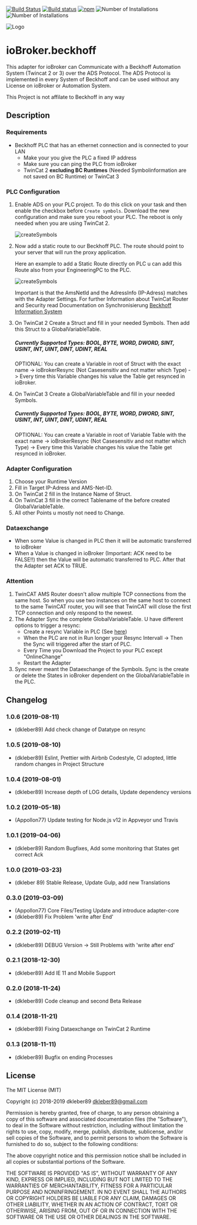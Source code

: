 [![Build Status](https://travis-ci.org/dkleber89/ioBroker.beckhoff.svg?branch=master)](https://travis-ci.org/dkleber89/ioBroker.beckhoff) [![Build status](https://ci.appveyor.com/api/projects/status/laebb0pq4pd4d08x/branch/master?svg=true)](https://ci.appveyor.com/project/DietmarKleber/iobroker-beckhoff/branch/master)
[![npm](https://img.shields.io/npm/v/iobroker.beckhoff.svg)](https://www.npmjs.com/package/iobroker.beckhoff) ![Number of Installations](http://iobroker.live/badges/beckhoff-stable.svg) ![Number of Installations](http://iobroker.live/badges/beckhoff-installed.svg)

![Logo](docs/en/img/beckhoff.png)

# ioBroker.beckhoff

This adapter for ioBroker can Communicate with a Beckhoff Automation System (Twincat 2 or 3) over the ADS Protocol.
The ADS Protocol is implemented in every System of Beckhoff and can be used without any License on ioBroker or Automation System.

This Project is not affilate to Beckhoff in any way

## Description

### Requirements

-   Beckhoff PLC that has an ethernet connection and is connected to your LAN
    -   Make your you give the PLC a fixed IP address
    -   Make sure you can ping the PLC from ioBroker
    -   TwinCat 2 **excluding BC Runtimes** (Needed Symbolinformation are not saved on BC Runtime) or TwinCat 3

### PLC Configuration

1. Enable ADS on your PLC project. To do this click on your task and then enable the checkbox before `Create symbols`. Download the new configuration and make sure you reboot your PLC. The reboot is only needed when you are using TwinCat 2.

    ![createSymbols](docs/en/img/createSymbols.png)

2. Now add a static route to our Beckhoff PLC. The route should point to your server that will run the proxy application.

    Here an example to add a Static Route directly on PLC u can add this Route also from your EngineeringPC to the PLC.

    ![createSymbols](docs/en/img/addRoute.png)

    Important is that the AmsNetId and the AdressInfo (IP-Adress) matches with the Adapter Settings. For further Information about TwinCat Router and Security read Documentation on Synchronisierung [Beckhoff Information System](https://infosys.beckhoff.com/ 'Beckhoff Information System')

3. On TwinCat 2 Create a Struct and fill in your needed Symbols. Then add this Struct to a GlobalVariableTable.

    ##### Currently Supported Types: BOOL, BYTE, WORD, DWORD, SINT, USINT, INT, UINT, DINT, UDINT, REAL

    OPTIONAL: You can create a Variable in root of Struct with the exact name -> ioBrokerResync (Not Casesensitiv and not matter which Type) -> Every time this Variable changes his value the Table get resynced in ioBroker.

4. On TwinCat 3 Create a GlobalVariableTable and fill in your needed Symbols.

    ##### Currently Supported Types: BOOL, BYTE, WORD, DWORD, SINT, USINT, INT, UINT, DINT, UDINT, REAL

    OPTIONAL: You can create a Variable in root of Variable Table with the exact name -> ioBrokerResync (Not Casesensitiv and not matter which Type) -> Every time this Variable changes his value the Table get resynced in ioBroker.

### Adapter Configuration

1. Choose your Runtime Version
2. Fill in Target IP-Adress and AMS-Net-ID.
3. On TwinCat 2 fill in the Instance Name of Struct.
4. On TwinCat 3 fill in the correct Tablename of the before created GlobalVariableTable.
5. All other Points u mostly not need to Change.

### Dataexchange

-   When some Value is changed in PLC then it will be automatic transferred to ioBroker
-   When a Value is changed in ioBroker (Important: ACK need to be FALSE!!) then the Value will be automatic transferred to PLC. After that the Adapter set ACK to TRUE.

### Attention

1. TwinCAT AMS Router doesn't allow multiple TCP connections from the same host. So when you use two instances on the same host to connect to the same TwinCAT router, you will see that TwinCAT will close the first TCP connection and only respond to the newest.
2. The Adapter Sync the complete GlobalVariableTable. U have different options to trigger a resync:
    - Create a resync Variable in PLC (See [here](#PLC-Configuration))
    - When the PLC are not in Run longer your Resync Intervall -> Then the Sync will triggered after the start of PLC.
    - Every Time you Download the Project to your PLC except "OnlineChange"
    - Restart the Adapter
3. Sync never meant the Dataexchange of the Symbols. Sync is the create or delete the States in ioBroker dependent on the GlobalVariableTable in the PLC.

## Changelog

### 1.0.6 (2019-08-11)

-   (dkleber89) Add check change of Datatype on resync

### 1.0.5 (2019-08-10)

-   (dkleber89) Eslint, Prettier with Airbnb Codestyle, CI adopted, little random changes in Project Structure

### 1.0.4 (2019-08-01)

-   (dkleber89) Increase depth of LOG details, Update dependency versions

### 1.0.2 (2019-05-18)

-   (Appollon77) Update testing for Node.js v12 in Appveyor und Travis

### 1.0.1 (2019-04-06)

-   (dkleber89) Random Bugfixes, Add some monitoring that States get correct Ack

### 1.0.0 (2019-03-23)

-   (dkleber 89) Stable Release, Update Gulp, add new Translations

### 0.3.0 (2019-03-09)

-   (Appollon77) Core Files/Testing Update and introduce adapter-core
-   (dkleber89) Fix Problem 'write after End'

### 0.2.2 (2019-02-11)

-   (dkleber89) DEBUG Version -> Still Problems with 'write after end'

### 0.2.1 (2018-12-30)

-   (dkleber89) Add IE 11 and Mobile Support

### 0.2.0 (2018-11-24)

-   (dkleber89) Code cleanup and second Beta Release

### 0.1.4 (2018-11-21)

-   (dkleber89) Fixing Dataexchange on TwinCat 2 Runtime

### 0.1.3 (2018-11-11)

-   (dkleber89) Bugfix on ending Processes

## License

The MIT License (MIT)

Copyright (c) 2018-2019 dkleber89 <dkleber89@gmail.com>

Permission is hereby granted, free of charge, to any person obtaining a copy
of this software and associated documentation files (the "Software"), to deal
in the Software without restriction, including without limitation the rights
to use, copy, modify, merge, publish, distribute, sublicense, and/or sell
copies of the Software, and to permit persons to whom the Software is
furnished to do so, subject to the following conditions:

The above copyright notice and this permission notice shall be included in
all copies or substantial portions of the Software.

THE SOFTWARE IS PROVIDED "AS IS", WITHOUT WARRANTY OF ANY KIND, EXPRESS OR
IMPLIED, INCLUDING BUT NOT LIMITED TO THE WARRANTIES OF MERCHANTABILITY,
FITNESS FOR A PARTICULAR PURPOSE AND NONINFRINGEMENT. IN NO EVENT SHALL THE
AUTHORS OR COPYRIGHT HOLDERS BE LIABLE FOR ANY CLAIM, DAMAGES OR OTHER
LIABILITY, WHETHER IN AN ACTION OF CONTRACT, TORT OR OTHERWISE, ARISING FROM,
OUT OF OR IN CONNECTION WITH THE SOFTWARE OR THE USE OR OTHER DEALINGS IN
THE SOFTWARE.
